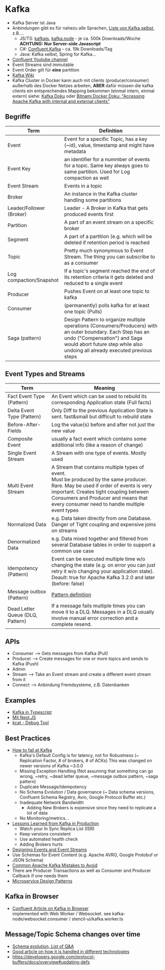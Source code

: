 # Kafka

- Kafka Server ist Java
- Anbindungen gibt es für nahezu alle Sprachen, [Liste von Kafka selbst](https://cwiki.apache.org/confluence/display/KAFKA/Clients), z.B....
  - JS/TS: [kafkajs](https://www.npmjs.com/package/kafkajs), [kafka.node](https://www.npmjs.com/package/kafka-node) - je ca. 500k Downloads/Woche  
    **ACHTUNG: Nur Server-side Javascript**
  - C#: [Confluent.Kafka](https://github.com/confluentinc/confluent-kafka-dotnet) - ca. 19k Downloads/Tag
  - Java: Kafka selbst, Spring for Kafka...
- [Confluent Youtube channel](https://www.youtube.com/c/Confluent)
- Event Streams sind immutable
- Event Order gilt für **eine** partition
- [Kafka Wiki](https://cwiki.apache.org/confluence/display/KAFKA/Index)
- Kafka Cluster in Docker kann auch mit clients (producer/consumer) außerhalb des Docker Netzes arbeiten, **ABER** dafür müssen die kafka clients ein entsprechendes Mapping bekommen (einmal intern, einmal extern)
  siehe: [Kafka Doku](https://kafka.apache.org/documentation/#brokerconfigs_control.plane.listener.name) oder
  [Bitnami Docker Doku: "Accessing Apache Kafka with internal and external clients"](https://hub.docker.com/r/bitnami/kafka)

## Begriffe

| Term                     | Definition                                                                                                                                                                                                                  |
| ------------------------ | --------------------------------------------------------------------------------------------------------------------------------------------------------------------------------------------------------------------------- |
| Event                    | Event for a specific Topic, has a key (~id), value, timestamp and might have metadata                                                                                                                                       |
| Event Key                | an identifier for a nummber of events for a topic. Same key always goes to same partition. Used for Log compaction as well                                                                                                  |
| Event Stream             | Events in a topic                                                                                                                                                                                                           |
| Broker                   | An instance in the Kafka cluster handling some partitions                                                                                                                                                                   |
| Leader/Follower (Broker) | Leader - A Broker in Kafka that gets produced events first                                                                                                                                                                  |
| Partition                | A part of an event stream on a specific broker                                                                                                                                                                              |
| Segment                  | A part of a partition (e.g. which will be deleted if retention period is reached                                                                                                                                            |
| Topic                    | Pretty much synonymous to Event Stream. The thing you can subscribe to as a consumer                                                                                                                                        |
| Log compaction/Snapshot  | If a topic's segment reached the end of its retention criteria it gets deleted and reduced to a single event                                                                                                                |
| Producer                 | Pushes Event on at least one topic to kafka                                                                                                                                                                                 |
| Consumer                 | (permanently) polls kafka for at least one topic (Pulls)                                                                                                                                                                    |
| Saga (pattern)           | Design Pattern to organize multiple operations (Consumers/Producers) with an outer boundary. Each Step has an undo ("Compensation") and Saga would abort future step while also undoing all already executed previous steps |

## Event Types and Streams

| Term                             | Meaning                                                                                                                                                                                                                                                                     |
| -------------------------------- | --------------------------------------------------------------------------------------------------------------------------------------------------------------------------------------------------------------------------------------------------------------------------- |
| Fact Event Type (Pattern)        | An Event which can be used to rebuild its corresponding Application state (Full facts)                                                                                                                                                                                      |
| Delta Event Type (Pattern)       | Only Diff to the previous Application State is sent. fast&small but difficult to rebuild state                                                                                                                                                                              |
| Before-After-Fields              | Log the value(s) before and after not just the new value                                                                                                                                                                                                                    |
| Composite Event                  | usually a fact event which contains some additional info (like a reason of change)                                                                                                                                                                                          |
| Single Event Stream              | A Stream with one type of events. Mostly used                                                                                                                                                                                                                               |
| Multi Event Stream               | A Stream that contains multiple types of event. <br/>Must be produced by the same producer. Rare. May be used if order of events is very important. Creates tight coupling between Consumers and Producer and means that every consumer need to handle multiple event types |
| Normalized Data                  | e.g. Data taken directly from one Database. Danger of Tight coupling and expensive joins on streams                                                                                                                                                                         |
| Denormalized Data                | e.g. Data mixed together and filtered from several Database tables in order to support a common use case                                                                                                                                                                    |
| Idempotency (Pattern)            | Event can be executed multiple time w/o changing the state (e.g. on error you can just retry it w/o changing your application state). Deault: true for Apache Kafka 3.2.0 and later (before: false)                                                                         |
| Message outbox (Pattern)         | [Pattern definition](https://microservices.io/patterns/data/transactional-outbox.html)                                                                                                                                                                                      |
| Dead Letter Queue (DLQ, Pattern) | If a message fails multiple times you can move it to a DLQ. Messages in a DLQ usually involve manual error correction and a complete resend.                                                                                                                                |

## APIs

- Consumer --> Gets messages from Kafka (Pull)
- Producer --> Create messages for one or more topics and sends to Kafka (Push)
- Admin
- Stream --> Take an Event stream and create a different event stream from it
- Connect --> Anbindung Fremdsysteme, z.B. Datenbanken

## Examples

- [Kafka in Typescript](https://javascript.plainenglish.io/a-beginners-introduction-to-kafka-with-typescript-using-nestjs-7c92fe78f638?gi=dc7e0ef4c528)
- [Mit Nest.JS](https://docs.nestjs.com/microservices/kafka)
- [kcat - Debug Tool](https://github.com/edenhill/kcat)

## Best Practices

- [How to fail at Kafka](https://www.youtube.com/watch?v=xsdoQkoao2U&list=TLPQMTAxMDIwMjIu-3LT0rTWNA&index=2)
  - Kafka's Default Config is for latency, not for Robustness (~ Replication Factor, # of brokers, # of ACKs)
    This was changed on newer versions of Kafka ~3.0.0
  - Missing Exception Handling (Not assuming that something can go wrong, ~retry, ~dead letter queue, ~message outbox pattern, ~saga pattern)
  - Duplicate Message/Idempotency
  - No Schema Evolution / Data governance (~ Data schema versions, Confluent Schema Registry, Avro, Google Protocol Buffer etc.)
  - Inadequate Network Bandwidth
    - Adding New Brokers is expensive since they need to replicate a lot of data
  - No Monitoring/metrics...
- [Lessons Learned from Kafka in Production](https://www.youtube.com/watch?v=1vLMuWsfMcA&list=TLPQMTAxMDIwMjIu-3LT0rTWNA&index=2)
  - Watch your In Sync Replica List (ISR)
  - Keep versions consistent
  - Use automated health check
  - Adding Brokers hurts
- [Designing Events and Event Streams](https://www.youtube.com/watch?v=c1REIERHcuk&list=PLa7VYi0yPIH145SVtPoh3Efv8xZ1ehUYy&index=2)
- Use Schemas for Event Content (e.g. Apache AVRO, Google Protobuf or JSON Schema)
- [Common Apache Kafka Mistakes to Avoid](https://www.youtube.com/watch?v=HkUfzavcLj0)
- There are Producer Transactions as well as Consumer and Producer Callback if one needs them
- [Microservice Design Patterns](https://microservices.io/patterns/index.html)

## Kafka in Browser

- [Confluent Article on Kafka in Browser](https://www.confluent.io/blog/consuming-messages-out-of-apache-kafka-in-a-browser/)  
  implemented with Web Worker / Websocket. see kafka-node/websocket.consumer / stencil-ui/kafka.worker.ts

## Message/Topic Schema changes over time

- [Schema evolution, List of Q&A](https://medium.com/expedia-group-tech/practical-schema-evolution-with-avro-c07af8ba1725)
- [Good article on how it is handled in different technologies](https://martin.kleppmann.com/2012/12/05/schema-evolution-in-avro-protocol-buffers-thrift.html)
- https://developers.google.com/protocol-buffers/docs/overview#updating-defs
